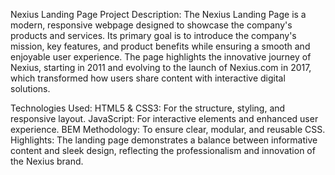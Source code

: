 Nexius Landing Page
Project Description:
The Nexius Landing Page is a modern, responsive webpage designed to showcase the company's products and services. Its primary goal is to introduce the company's mission, key features, and product benefits while ensuring a smooth and enjoyable user experience. The page highlights the innovative journey of Nexius, starting in 2011 and evolving to the launch of Nexius.com in 2017, which transformed how users share content with interactive digital solutions.


Technologies Used:
HTML5 & CSS3: For the structure, styling, and responsive layout.
JavaScript: For interactive elements and enhanced user experience.
BEM Methodology: To ensure clear, modular, and reusable CSS.
Highlights:
The landing page demonstrates a balance between informative content and sleek design, reflecting the professionalism and innovation of the Nexius brand.

